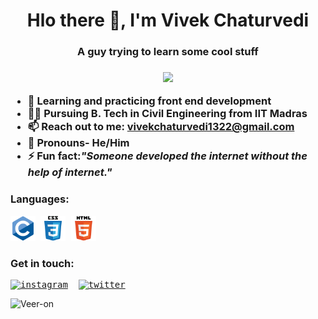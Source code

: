 <h1 align="center">Hlo there 👋, I'm Vivek Chaturvedi</h1> 
<h3 align="center">A guy trying to learn some cool stuff<h3>
  
<p align="center"> <img src="https://komarev.com/ghpvc/?username=Veer-on&label=Profile%20Views&color=0e75b6&style=flat"/> </p>
  
 - 🌱 Learning and practicing front end development
 - 👨‍💻 Pursuing B. Tech in Civil Engineering from IIT Madras
 - 📫 Reach out to me: <a href="mailto:vivekchaturvedi1322@gmail.com">vivekchaturvedi1322@gmail.com</a>
 - 👦 Pronouns- He/Him
 - ⚡ Fun fact:<i>"Someone developed the internet without the help of internet."</i>
  
<h3>Languages:</h3>
<pre><a href="https://www.cprogramming.com/" target="_blank"><img src="https://raw.githubusercontent.com/devicons/devicon/master/icons/c/c-original.svg" alt="c" width="40" height="40" /></a> <a href="https://www.w3schools.com/css/" target="_blank"><img src="https://raw.githubusercontent.com/devicons/devicon/master/icons/css3/css3-original-wordmark.svg" alt="css3" width="40" height="40" /></a> <a href="https://www.w3.org/html/" target="_blank"><img src="https://raw.githubusercontent.com/devicons/devicon/master/icons/html5/html5-original-wordmark.svg" alt="html5" width="40" height="40" /></a></pre>
<h3>Get in touch:</h3>
<pre><a href="https://www.instagram.com/_viv.one_/" target="blank"><img src="https://cdn.iconscout.com/icon/free/png-64/instagram-1865894-1581910.png" alt="instagram" height="40" width="40"></a>  <a href="https://twitter.com/Viv_one" target="blank"><img src="https://cdn.iconscout.com/icon/free/png-64/twitter-2038532-1718517.png" alt="twitter" height="40" width="40"></a></pre>
<p> <img src="https://github-readme-stats.vercel.app/api?username=Veer-on&show_icons=true&theme=blueberry" alt="Veer-on"/></p>
